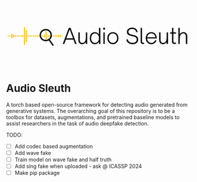 <p align="center">
  <img src="assets/header.gif" alt="animated" />
</p>


# Audio Sleuth 

A torch based open-source framework for detecting audio generated from generative systems. The overarching goal of this repository is to be a toolbox for datasets, augmentations, and pretrained baseline models to assist researchers in the task of audio deepfake detection.

TODO:

- [ ] Add codec based augmentation
- [ ] Add wave fake
- [ ] Train model on wave fake and half truth
- [ ] Add sing fake when uploaded - ask @ ICASSP 2024
- [ ] Make pip package
